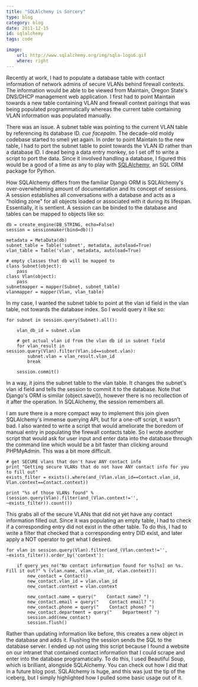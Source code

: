 ```yaml
---
title: "SQLAlchemy is Sorcery"
type: blog
category: blog
date: 2011-12-15
id: sqlalchemy
tags: code

image:
    url: http://www.sqlalchemy.org/img/sqla-logo6.gif
    where: right
---
```


Recently at work, I had to populate a database table with contact information
of network admins of secure VLANs behind firewall contexts. The information
would be able to be viewed from Maintain, Oregon State's DNS/DHCP management
web application. I first had to point Maintain towards a new table containing
VLAN and firewall context pairings that was being populated programmatically
whereas the current table containing VLAN information was populated manually.

There was an issue. A subnet table was pointing to the current VLAN table by
referencing its database ID. *cue facepalm*. The decade-old moldy codebase
started to smell yet again. In order to point Maintain to the new table, I had
to port the subnet table to point towards the VLAN ID rather than a database
ID. I dread being a data entry monkey, so I set off to write a script to port
the data. Since it involved handling a database, I figured this would be a good
of a time as any to play with [SQLAlchemy](http://sqlalchemy.org), an SQL ORM
package for Python.

How SQLAlchemy differs from the familiar Django ORM is SQLAlchemy's
over-overwhelming amount of documentation and its concept of sessions. A
session establishes all conversations with a database and acts as a "holding
zone" for all objects loaded or associated with it during its lifespan.
Essentially, it is sentient. A session can be binded to the database and tables
can be mapped to objects like so:


    db = create_engine(DB_STRING, echo=False)
    session = sessionmaker(bind=db)()

    metadata = MetaData(db)
    subnet_table = Table('subnet', metadata, autoload=True)
    vlan_table = Table('vlan', metadata, autoload=True)

    # empty classes that db will be mapped to
    class Subnet(object):
        pass
    class Vlan(object):
        pass
    subnetmapper = mapper(Subnet, subnet_table)
    vlanmapper = mapper(Vlan, vlan_table)

In my case, I wanted the subnet table to point at the vlan id field in the vlan
table, not towards the database index. So I would query it like so:

    for subnet in session.query(Subnet).all():

        vlan_db_id = subnet.vlan

        # get actual vlan id from the vlan db id in subnet field
        for vlan_result in session.query(Vlan).filter(Vlan.id==subnet.vlan):
            subnet.vlan = vlan_result.vlan_id
            break

        session.commit()

In a way, it joins the subnet table to the vlan table. It changes the subnet's
vlan id field and tells the session to commit it to the database. Note that
Django's ORM is similar (object.save()), however there is no recollection of it
after the operation. In SQLAlchemy, the session remembers all.

I am sure there is a more compact way to implement this join given SQLAlchemy's
immense querying API, but for a one-off script, it wasn't bad. I also wanted to
write a script that would ameliorate the boredom of manual entry in populating
the firewall contacts table. So I wrote another script that would ask for user
input and enter data into the database through the command line which would be
a bit faster than clicking around PHPMyAdmin. This was a bit more difficult.

    # get SECURE vlans that don't have ANY contact info
    print "Getting secure VLANs that do not have ANY contact info for you to fill out"
    exists_filter = exists().where(and_(Vlan.vlan_id==Contact.vlan_id, Vlan.context==Contact.context))

    print "%s of those VLANs found" % (session.query(Vlan).filter(and_(Vlan.context!='', ~exists_filter)).count())

This grabs all of the secure VLANs that did not yet have any contact
information filled out. Since it was populating an empty table, I had to check
if a corresponding entry did not exist in the other table. To do this, I had to
write a filter that checked that a corresponding entry DID exist, and later
apply a NOT operator to get what I desired.

    for vlan in session.query(Vlan).filter(and_(Vlan.context!='', ~exists_filter)).order_by('context'):

        if query_yes_no("No contact information found for %s[%s] on %s. Fill it out?" % (vlan.name, vlan.vlan_id, vlan.context)):
            new_contact = Contact()
            new_contact.vlan_id = vlan.vlan_id
            new_contact.context = vlan.context

            new_contact.name = query("    Contact name? ")
            new_contact.email = query("    Contact email? ")
            new_contact.phone = query("    Contact phone? ")
            new_contact.department = query("    Department? ")
            session.add(new_contact)
            session.flush()

Rather than updating information like before, this creates a new object in the
database and adds it. Flushing the session sends the SQL to the database
server. I ended up not using this script because I found a website on our
intranet that contained contact information that I could scrape and enter into
the database programatically. To do this, I used Beautiful Soup, which is
brilliant, alongside SQLAlchemy. You can check out how I did that in a future
blog post. SQLAlchemy is huge, and this was just the tip of the iceberg, but I
simply highlighted how I pulled some basic usage out of it.


